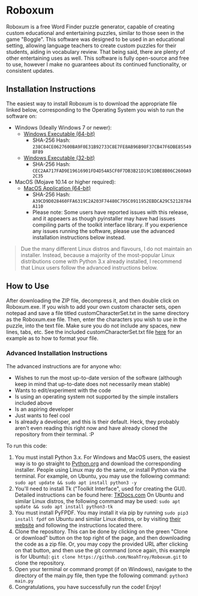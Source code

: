 # Roboxum
Roboxum is a free Word Finder puzzle generator, capable of creating custom educational and entertaining puzzles, similar to those seen in the game "Boggle". This software was designed to be used in an educational setting, allowing language teachers to create custom puzzles for their students, aiding in vocabulary review. That being said, there are plenty of other entertaining uses as well. This software is fully open-source and free to use, however I make no guarantees about its continued functionality, or consistent updates.
## Installation Instructions
The easiest way to install Roboxum is to download the appropriate file linked below, corresponding to the Operating System you wish to run the software on:

 - Windows (Ideally Windows 7 or newer):
 	 - [Windows Executable (64-bit)](https://github.com/NoahTroy/Roboxum/releases/download/v1.0.0/Roboxum_v1.0.0_Windows.64-bit.zip)
	 	 - SHA-256 Hash: `238C84CE0627600BA9F0E31B92733C8E7FE8AB96B98F37CB47F6DBE855498F89`
	 - [Windows Executable (32-bit)](https://github.com/NoahTroy/Roboxum/releases/download/v1.0.0/Roboxum_v1.0.0_Windows.32-bit.zip)
	 	 - SHA-256 Hash: `CEC2AA717FAD9E19616901FD4D54A5CF0F7DB3B21D19C1DBE8B06C2600A92C35`
 - MacOS (Mojave 10.14 or higher required):
 	 - [MacOS Application (64-bit)](https://github.com/NoahTroy/Roboxum/releases/download/v1.0.0/Roboxum_v1.0.0_MacOS.64-bit.app.zip)
	 	 - SHA-256 Hash: `A39CD9D028460FFA6319C2A203F74480C795C0911952EBDCA29C52128784A110`
		 - Please note: Some users have reported issues with this release, and it appeaers as though pyinstaller may have had issues compiling parts of the toolkit interface library. If you experience any issues running the software, please use the advanced installation instructions below instead.
> Due the many different Linux distros and flavours, I do not maintain an installer. Instead, because a majority of the most-popular Linux distributions come with Python 3.x already installed, I recommend that Linux users follow the advanced instructions below.
## How to Use
After downloading the ZIP file, decompress it, and then double click on Roboxum.exe. If you wish to add your own custom character sets, open notepad and save a file titled customCharacterSet.txt in the same directory as the Roboxum.exe file. Then, enter the characters you wish to use in the puzzle, into the text file. Make sure you do not include any spaces, new lines, tabs, etc. See the included customCharacterSet.txt file [here](https://github.com/NoahTroy/Roboxum/blob/master/customCharacterSet.txt) for an example as to how to format your file.
### Advanced Installation Instructions
The advanced instructions are for anyone who:

 - Wishes to run the most up-to-date version of the software (although keep in mind that up-to-date does not necessarily mean stable)
 - Wants to edit/experiment with the code
 - Is using an operating system not supported by the simple installers included above
 - Is an aspiring developer
 - Just wants to feel cool
 - Is already a developer, and this is their default. Heck, they probably aren't even reading this right now and have already cloned the repository from their terminal. :P

To run this code:

 1. You must install Python 3.x. For Windows and MacOS users, the easiest way is to go straight to [Python.org](https://www.python.org/downloads/) and download the corresponding installer. People using Linux may do the same, or install Python via the terminal. For example, on Ubuntu, you may use the following command: `sudo apt update && sudo apt install python3 -y` 
 2. You'll need to install Tk ("Toolkit Interface", used for creating the GUI). Detailed instructions can be found here: [TKDocs.com](https://tkdocs.com/tutorial/install.html) On Ubuntu and similar Linux distros, the following command may be used: `sudo apt update && sudo apt install python3-tk`
 3. You must install PyFPDF. You may install it via pip by running `sudo pip3 install fpdf` on Ubuntu and similar Linux distros, or by visiting [their website](https://pyfpdf.readthedocs.io/en/latest/#installation) and following the instructions located there.
 4. Clone the repository. This can be done by clicking on the green "Clone or download" button on the top right of the page, and then downloading the code as a zip file. Or, you may copy the provided URL after clicking on that button, and then use the git command (once again, this example is for Ubuntu): `git clone https://github.com/NoahTroy/Roboxum.git` to clone the repository.
 5. Open your terminal or command prompt (if on Windows), navigate to the directory of the main.py file, then type the following command: `python3 main.py`
 6. Congratulations, you have successfully run the code! Enjoy!
